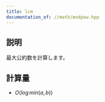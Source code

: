 ```yaml
---
title: lcm
documentation_of: //math/modpow.hpp
---
```


## 説明
最大公約数を計算します。

## 計算量
* $O(log \,min(a,b))$

